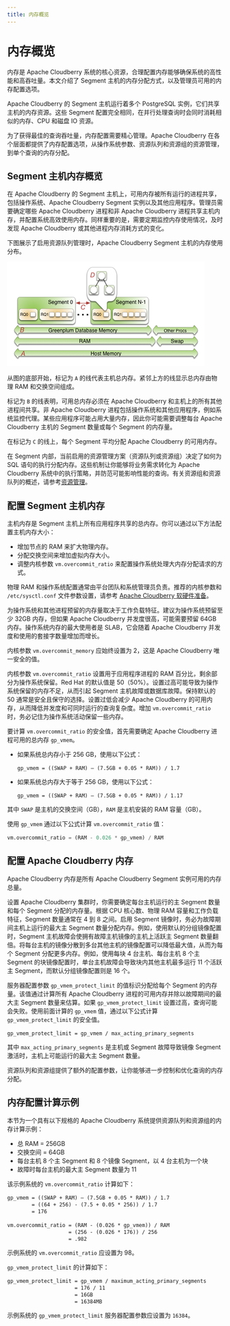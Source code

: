 ```yaml
---
title: 内存概览
---
```


# 内存概览

内存是 Apache Cloudberry 系统的核心资源，合理配置内存能够确保系统的高性能和高吞吐量。本文介绍了 Segment 主机的内存分配方式，以及管理员可用的内存配置选项。

Apache Cloudberry 的 Segment 主机运行着多个 PostgreSQL 实例，它们共享主机的内存资源。这些 Segment 配置完全相同，在并行处理查询时会同时消耗相似的内存、CPU 和磁盘 IO 资源。

为了获得最佳的查询吞吐量，内存配置需要精心管理。Apache Cloudberry 在各个层面都提供了内存配置选项，从操作系统参数、资源队列和资源组的资源管理，到单个查询的内存分配。

## Segment 主机内存概览

在 Apache Cloudberry 的 Segment 主机上，可用内存被所有运行的进程共享，包括操作系统、Apache Cloudberry Segment 实例以及其他应用程序。管理员需要确定哪些 Apache Cloudberry 进程和非 Apache Cloudberry 进程共享主机内存，并配置系统高效使用内存。同样重要的是，需要定期监控内存使用情况，及时发现 Apache Cloudberry 或其他进程内存消耗方式的变化。

下图展示了启用资源队列管理时，Apache Cloudberry Segment 主机的内存使用分布。

![Apache Cloudberry Segment Host Memory](../media/memory-overview.png)

从图的底部开始，标记为 `A` 的线代表主机总内存。紧邻上方的线显示总内存由物理 RAM 和交换空间组成。

标记为 `B` 的线表明，可用总内存必须在 Apache Cloudberry 和主机上的所有其他进程间共享。非 Apache Cloudberry 进程包括操作系统和其他应用程序，例如系统监控代理。某些应用程序可能占用大量内存，因此你可能需要调整每台 Apache Cloudberry 主机的 Segment 数量或每个 Segment 的内存量。

在标记为 `C` 的线上，每个 Segment 平均分配 Apache Cloudberry 的可用内存。

在 Segment 内部，当前启用的资源管理方案（资源队列或资源组）决定了如何为 SQL 语句的执行分配内存。这些机制让你能够将业务需求转化为 Apache Cloudberry 系统中的执行策略，并防范可能影响性能的查询。有关资源组和资源队列的概述，请参考[资源管理](./manage-resources.md)。

## 配置 Segment 主机内存

主机内存是 Segment 主机上所有应用程序共享的总内存。你可以通过以下方法配置主机内存大小：

- 增加节点的 RAM 来扩大物理内存。
- 分配交换空间来增加虚拟内存大小。
- 调整内核参数 `vm.overcommit_ratio` 来配置操作系统处理大内存分配请求的方式。

物理 RAM 和操作系统配置通常由平台团队和系统管理员负责。推荐的内核参数和 `/etc/sysctl.conf` 文件参数设置，请参考 [Apache Cloudberry 软硬件准备](../cbdb-op-software-hardware.md)。

为操作系统和其他进程预留的内存量取决于工作负载特征。建议为操作系统预留至少 32GB 内存，但如果 Apache Cloudberry 并发度很高，可能需要预留 64GB 内存。操作系统内存的最大使用者是 SLAB，它会随着 Apache Cloudberry 并发度和使用的套接字数量增加而增长。

内核参数 `vm.overcommit_memory` 应始终设置为 2，这是 Apache Cloudberry 唯一安全的值。

内核参数 `vm.overcommit_ratio` 设置用于应用程序进程的 RAM 百分比，剩余部分为操作系统保留。Red Hat 的默认值是 50（50%）。设置过高可能导致为操作系统保留的内存不足，从而引起 Segment 主机故障或数据库故障。保持默认的 50 通常是安全且保守的选择。设置过低会减少 Apache Cloudberry 的可用内存，从而降低并发度和可同时运行的查询复杂度。增加 `vm.overcommit_ratio` 时，务必记住为操作系统活动保留一些内存。

要计算 `vm.overcommit_ratio` 的安全值，首先需要确定 Apache Cloudberry 进程可用的总内存 `gp_vmem`。

- 如果系统总内存小于 256 GB，使用以下公式：

    ```shell
    gp_vmem = ((SWAP + RAM) – (7.5GB + 0.05 * RAM)) / 1.7
    ```

- 如果系统总内存大于等于 256 GB，使用以下公式：

    ```shell
    gp_vmem = ((SWAP + RAM) – (7.5GB + 0.05 * RAM)) / 1.17
    ```

其中 `SWAP` 是主机的交换空间（GB），`RAM` 是主机安装的 RAM 容量（GB）。

使用 `gp_vmem` 通过以下公式计算 `vm.overcommit_ratio` 值：

```sql
vm.overcommit_ratio = (RAM - 0.026 * gp_vmem) / RAM
```

## 配置 Apache Cloudberry 内存

Apache Cloudberry 内存是所有 Apache Cloudberry Segment 实例可用的内存总量。

设置 Apache Cloudberry 集群时，你需要确定每台主机运行的主 Segment 数量和每个 Segment 分配的内存量。根据 CPU 核心数、物理 RAM 容量和工作负载特征，Segment 数量通常在 4 到 8 之间。启用 Segment 镜像时，务必为故障期间主机上运行的最大主 Segment 数量分配内存。例如，使用默认的分组镜像配置时，Segment 主机故障会使拥有故障主机镜像的主机上活跃主 Segment 数量翻倍。将每台主机的镜像分散到多台其他主机的镜像配置可以降低最大值，从而为每个 Segment 分配更多内存。例如，使用每块 4 台主机、每台主机 8 个主 Segment 的块镜像配置时，单台主机故障会导致块内其他主机最多运行 11 个活跃主 Segment，而默认分组镜像配置则是 16 个。

服务器配置参数 `gp_vmem_protect_limit` 的值标识分配给每个 Segment 的内存量。该值通过计算所有 Apache Cloudberry 进程的可用内存并除以故障期间的最大主 Segment 数量来估算。如果 `gp_vmem_protect_limit` 设置过高，查询可能会失败。使用前面计算的 `gp_vmem` 值，通过以下公式计算 `gp_vmem_protect_limit` 的安全值。

```shell
gp_vmem_protect_limit = gp_vmem / max_acting_primary_segments
```

其中 `max_acting_primary_segments` 是主机或 Segment 故障导致镜像 Segment 激活时，主机上可能运行的最大主 Segment 数量。

资源队列和资源组提供了额外的配置参数，让你能够进一步控制和优化查询的内存分配。

## 内存配置计算示例

本节为一个具有以下规格的 Apache Cloudberry 系统提供资源队列和资源组的内存计算示例：

- 总 RAM = 256GB
- 交换空间 = 64GB
- 每台主机 8 个主 Segment 和 8 个镜像 Segment，以 4 台主机为一个块
- 故障时每台主机的最大主 Segment 数量为 11

该示例系统的 `vm.overcommit_ratio` 计算如下：

```shell
gp_vmem = ((SWAP + RAM) – (7.5GB + 0.05 * RAM)) / 1.7
        = ((64 + 256) - (7.5 + 0.05 * 256)) / 1.7
        = 176

vm.overcommit_ratio = (RAM - (0.026 * gp_vmem)) / RAM
                    = (256 - (0.026 * 176)) / 256
                    = .982
```

示例系统的 `vm.overcommit_ratio` 应设置为 98。

`gp_vmem_protect_limit` 的计算如下：

```shell
gp_vmem_protect_limit = gp_vmem / maximum_acting_primary_segments
                      = 176 / 11
                      = 16GB
                      = 16384MB
```

示例系统的 `gp_vmem_protect_limit` 服务器配置参数应设置为 `16384`。
